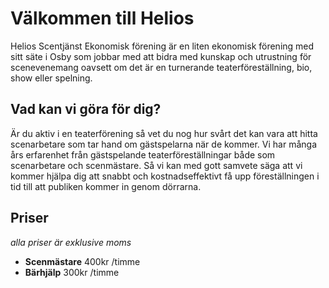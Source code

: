 # Välkommen till Helios
Helios Scentjänst Ekonomisk förening är en liten ekonomisk förening med sitt säte i Osby som jobbar med att bidra med kunskap och utrustning för scenevenemang oavsett om det är en turnerande teaterföreställning, bio, show eller spelning.

## Vad kan vi göra för dig?
Är du aktiv i en teaterförening så vet du nog hur svårt det kan vara att hitta scenarbetare som tar hand om gästspelarna när de kommer.
Vi har många års erfarenhet från gästspelande teaterföreställningar både som scenarbetare och scenmästare. Så vi kan med gott samvete säga att vi kommer hjälpa dig att snabbt och kostnadseffektivt få upp föreställningen i tid till att publiken kommer in genom dörrarna.

## Priser
*alla priser är exklusive moms*
+ **Scenmästare** 400kr /timme
+ **Bärhjälp** 300kr /timme
